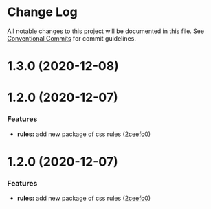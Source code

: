 # Change Log

All notable changes to this project will be documented in this file.
See [Conventional Commits](https://conventionalcommits.org) for commit guidelines.

# 1.3.0 (2020-12-08)



# 1.2.0 (2020-12-07)


### Features

* **rules:** add new package of css rules ([2ceefc0](https://github.com/atmc/atmc/commit/2ceefc0424359843effad83f32175707c76303a4))





# 1.2.0 (2020-12-07)


### Features

* **rules:** add new package of css rules ([2ceefc0](https://github.com/atmc/atmc/commit/2ceefc0424359843effad83f32175707c76303a4))
